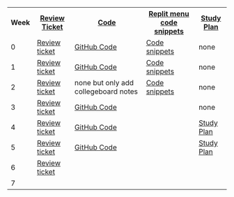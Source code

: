 <table>
   <tr>
    <th>Week</th>
    <th><a href="https://github.com/TianbinLiu/Tianbin-Github/issues">Review Ticket</a></th>
    <th><a href="code">Code</a></th>
    <th><a href="replit">Replit menu code snippets</a></th>
    <th><a href="study">Study Plan</a></th>
   </tr>
   
   <tr>
    <td>0</td>
    <td><a href="https://github.com/TianbinLiu/Tianbin-Github/issues/1">Review ticket</a></td>
    <td><a href="https://tianbinliu.github.io/code#:~:text=%22Easter%20egg%22-,%23%23Week%200,-HTML%20Code%20index">GitHub Code</a></td>
    <td><a href="https://replit.com/@TianbinLiu/Tianbin-Github#TT0/tree.py:29:12">Code snippets</a></td>
    <td>none</td>
   </tr>
  
   <tr>
    <td>1</td>
    <td><a href="https://github.com/TianbinLiu/Tianbin-Github/issues/2">Review ticket</a></td>
    <td><a href="https://tianbinliu.github.io/code#:~:text=tr%3E%0A%20%3C/table%3E%0A%20%3Chr%3E-,%23%23Week%201,-HTML%20Code%20default">GitHub Code</a></td>
    <td><a href="https://replit.com/@TianbinLiu/Tianbin-Github#TT1/carlist.py:66:12">Code snippets</a></td>
    <td>none</td>
   </tr>
  
   <tr>
    <td>2</td>
    <td><a href="https://github.com/TianbinLiu/TianbinLiu.github.io/issues/3">Review ticket</a></td>
    <td>none but only add collegeboard notes</td>
    <td><a href="https://replit.com/@TianbinLiu/Tianbin-Github#TT2/prime.py:1:0">Code snippets</a></td>
    <td>none</td>
   </tr>
  
   <tr>
    <td>3</td>
    <td><a href="https://github.com/TianbinLiu/TianbinLiu.github.io/issues/6">Review ticket</a></td>
    <td><a href="https://tianbinliu.github.io/code#:~:text=50%25%2C%20%2D50%25)%3B%0A%7D%0A%3C/style%3E-,Week%203,-HTML%20Code%20navigation">GitHub Code</a></td>
    <td></td>
    <td>none</td>
   </tr>
  
   <tr>
    <td>4</td>
    <td><a href="https://github.com/TianbinLiu/TianbinLiu.github.io/issues/7">Review ticket</a></td>
    <td><a href="https://tianbinliu.github.io/code#:~:text=list%20item%20*/%0A%20%20%20%20%20%20%20%20%7D%0A%3C/style%3E-,Week%204,-HTML%20Code%20gmap">GitHub Code</a></td>
    <td></td>
    <td><a href="https://github.com/TianbinLiu/Tianbin-Github/wiki/Study-Plan#week-4">Study Plan</a></td>
   </tr>
   
   <tr>
    <td>5</td>
    <td><a href="https://github.com/TianbinLiu/TianbinLiu.github.io/issues/8">Review ticket</a></td>
    <td><a href="https://tianbinliu.github.io/code#:~:text=render_template(%22index.html%22)-,Week%205,-HTML%20Code%20test">GitHub Code</a></td>
    <td></td>
    <td><a href="https://github.com/TianbinLiu/TianbinLiu.github.io/wiki/Study-Plan#:~:text=examples%20for%20it.-,5,-Monday">Study Plan</a></td>
   </tr>
   
   <tr>
    <td>6</td>
    <td><a href="https://github.com/TianbinLiu/TianbinLiu.github.io/issues/9">Review ticket</a></td>
    <td></td>
    <td></td>
    <td></td>
   </tr>
   
   <tr>
    <td>7</td>
    <td></td>
    <td></td>
    <td></td>
    <td></td>
   </tr>
